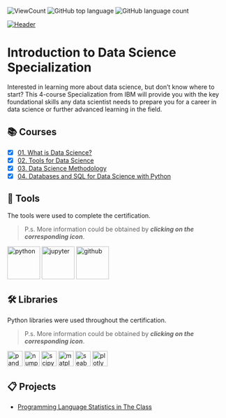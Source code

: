 ![ViewCount](https://views.whatilearened.today/views/github/adam951502/IBM-Introduction-to-Data-Science-Specialization.svg?cache=remove)
![GitHub top language](https://img.shields.io/github/languages/top/adam951502/IBM-Introduction-to-Data-Science-Specialization?style=flat)
![GitHub language count](https://img.shields.io/github/languages/count/adam951502/IBM-Introduction-to-Data-Science-Specialization?style=flat)

[![Header](https://github.com/adam951502/IBM-Introduction-to-Data-Science-Specialization/assets/52702712/98e0bc9a-2eaa-4044-9b2b-dd206826fb3a)](https://www.coursera.org/specializations/introduction-data-science)


# Introduction to Data Science Specialization

Interested in learning more about data science, but don’t know where to start? This 4-course Specialization from IBM will provide you with the key foundational skills any data scientist needs to prepare you for a career in data science or further advanced learning in the field.  


## :books: Courses
- [x] [01. What is Data Science?](01.%20What%20is%20Data%20Science/)
- [x] [02. Tools for Data Science](02.%20Tools%20for%20Data%20Science/)
- [x] [03. Data Science Methodology](03.%20Data%20Science%20Methodology)
- [x] [04. Databases and SQL for Data Science with Python](04.%20Databases%20and%20SQL%20for%20Data%20Science%20with%20Python/)

## :toolbox: Tools
The tools were used to complete the certification.
>P.s. More information could be obtained by ___clicking on the corresponding icon___.  

[<img src="https://user-images.githubusercontent.com/52702712/198737283-f27df526-5d1f-41c9-b259-2cb5be49e988.png" height="75" alt="python">](https://www.w3schools.com/python/)
[<img src="https://user-images.githubusercontent.com/52702712/198736730-54c64a0c-4d21-4cc6-95c7-2bdc532829a6.png" height="75" alt="jupyter">](https://docs.jupyter.org/en/latest/#)
[<img src="https://user-images.githubusercontent.com/52702712/198736642-4996fa57-8f26-4e00-911f-9d307859cc4d.png" height="75" alt="github">](https://rogerdudler.github.io/git-guide/index.html)


## :hammer_and_wrench: Libraries
Python libraries were used throughout the certification.
>P.s. More information could be obtained by ___clicking on the corresponding icon___.  

[<img  src="https://user-images.githubusercontent.com/52702712/198739637-39f657d8-f8ce-449a-9ec4-df70abca3a9f.png" alt="pandas" height="35">](https://pandas.pydata.org/)
[<img  src="https://user-images.githubusercontent.com/52702712/198732726-4ddf12d8-7124-4df5-a013-5bbf5339b3db.png" alt="numpy" height="35">](https://numpy.org/)
[<img  src="https://user-images.githubusercontent.com/52702712/198732854-5d10cb9c-b937-4d59-b899-d056b671335b.png" alt="scipy" height="35">](https://scipy.org/)
[<img  src="https://user-images.githubusercontent.com/52702712/198739523-ff8901c4-e4dd-4a5a-b328-61112f6f0cb1.svg" alt="matplotlib" height="35">](https://matplotlib.org/)
[<img  src="https://user-images.githubusercontent.com/52702712/198739517-8c52f4b9-bc44-4505-b915-01ebf36c3904.svg" alt="seaborn" height="35">](https://seaborn.pydata.org/)
[<img  src="https://user-images.githubusercontent.com/52702712/198739496-c87c3325-45a9-42c7-8d22-31c5ff2e8ac2.png" alt="plotly" height="35">](https://plotly.com/)

## :clipboard: Projects
- [Programming Language Statistics in The Class](https://github.com/adam951502/IBM-Introduction-to-Data-Science-Specialization/blob/main/02.%20Tools%20for%20Data%20Science/Final%20Assignment/Tools%20for%20Data%20Science%20Assignment%20.ipynb)


